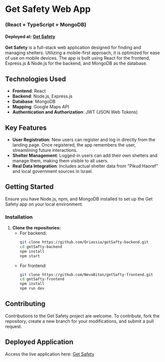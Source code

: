 # Get Safety Web App
### (React + TypeScript + MongoDB)

#### Deployed at: [Get Safety](https://get-safety.vercel.app/)

**Get Safety** is a full-stack web application designed for finding and managing shelters. Utilizing a mobile-first approach, it is optimized for ease of use on mobile devices. The app is built using React for the frontend, Express.js & Node.js for the backend, and MongoDB as the database.

## Technologies Used

- **Frontend**: React
- **Backend**: Node.js, Express.js
- **Database**: MongoDB
- **Mapping**: Google Maps API
- **Authentication and Authorization**: JWT (JSON Web Tokens)

## Key Features

- **User Registration**: New users can register and log in directly from the landing page. Once registered, the app remembers the user, streamlining future interactions.
- **Shelter Management**: Logged-in users can add their own shelters and manage them, making them visible to all users.
- **Real Data Integration**: Includes actual shelter data from "Pikud Haoref" and local government sources in Israel.

## Getting Started

Ensure you have Node.js, npm, and MongoDB installed to set up the Get Safety app on your local environment.

### Installation

1. **Clone the repositories:**
   - For backend:
     ```bash
     git clone https://github.com/Oriassia/getSafty-backend.git
     cd getSafty-backend
     npm install
     npm start
     ```
   - For frontend:
     ```bash
     git clone https://github.com/NevoBiton/getSafty-frontend.git
     cd getSafty-frontend
     npm install
     npm run dev
     ```

## Contributing

Contributions to the Get Safety project are welcome. To contribute, fork the repository, create a new branch for your modifications, and submit a pull request.

## Deployed Application

Access the live application here: [Get Safety](https://get-safety.vercel.app/)
